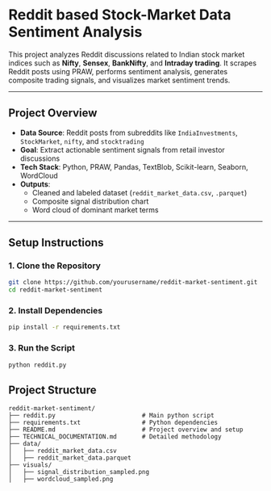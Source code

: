 # Reddit based Stock-Market Data Sentiment Analysis

This project analyzes Reddit discussions related to Indian stock market indices such as **Nifty**, **Sensex**, **BankNifty**, and **Intraday trading**. It scrapes Reddit posts using PRAW, performs sentiment analysis, generates composite trading signals, and visualizes market sentiment trends.

---

##  Project Overview

- **Data Source**: Reddit posts from subreddits like `IndiaInvestments`, `StockMarket`, `nifty`, and `stocktrading`
- **Goal**: Extract actionable sentiment signals from retail investor discussions
- **Tech Stack**: Python, PRAW, Pandas, TextBlob, Scikit-learn, Seaborn, WordCloud
- **Outputs**:
  - Cleaned and labeled dataset (`reddit_market_data.csv`, `.parquet`)
  - Composite signal distribution chart
  - Word cloud of dominant market terms

---

##  Setup Instructions

### 1. Clone the Repository
```bash
git clone https://github.com/yourusername/reddit-market-sentiment.git
cd reddit-market-sentiment
```

### 2. Install Dependencies
```bash
pip install -r requirements.txt
```

### 3. Run the Script
```bash
python reddit.py
```

## Project Structure
```
reddit-market-sentiment/
├── reddit.py                        # Main python script
├── requirements.txt                 # Python dependencies
├── README.md                        # Project overview and setup
├── TECHNICAL_DOCUMENTATION.md       # Detailed methodology
├── data/
│   ├── reddit_market_data.csv
│   ├── reddit_market_data.parquet
├── visuals/
│   ├── signal_distribution_sampled.png
│   ├── wordcloud_sampled.png
```



